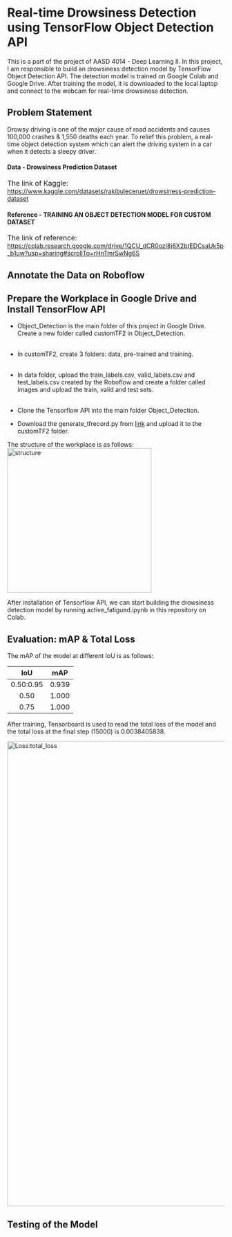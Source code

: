 # Real-time Drowsiness Detection using TensorFlow Object Detection API
This is a part of the project of AASD 4014 - Deep Learning II. In this project, I am responsible to build an drowsiness detection model by TensorFlow Object Detection API. The detection model is trained on Google Colab and Google Drive. After training the model, it is downloaded to the local laptop and connect to the webcam for real-time drowsiness detection. 

## Problem Statement
Drowsy driving is one of the major cause of road accidents and causes 100,000 crashes & 1,550 deaths each year. To relief this problem, a real-time object detection system which can alert the driving system in a car when it detects a sleepy driver.

#### <b>Data - Drowsiness Prediction Dataset</b>
<font size=3>The link of Kaggle:</font>
https://www.kaggle.com/datasets/rakibuleceruet/drowsiness-prediction-dataset

#### <b>Reference - TRAINING AN OBJECT DETECTION MODEL FOR CUSTOM DATASET</b>
<font size=3>The link of reference:</font>
https://colab.research.google.com/drive/1QCU_dCR0ozI8j6X2btEDCsaUk5p_b1uw?usp=sharing#scrollTo=rHnTmrSwNg6S

## Annotate the Data on Roboflow

## Prepare the Workplace in Google Drive and Install TensorFlow API
- Object_Detection is the main folder of this project in Google Drive. Create a new folder called customTF2 in Object_Detection. 
<br><br>
- In customTF2, create 3 folders: data, pre-trained and training. 
<br><br>
- In data folder, upload the train_labels.csv, valid_labels.csv and test_labels.csv created by the Roboflow and create a folder called images and upload the train, valid and test sets.
<br><br>
- Clone the Tensorflow API into the main folder Object_Detection.

- Download the generate_tfrecord.py from [link](https://github.com/techzizou/Train-Object-Detection-Model-TF-2.x "link") and upload it to the customTF2 folder.


The structure of the workplace is as follows:
<img width="334" alt="structure" src="https://user-images.githubusercontent.com/101066418/230780555-777142a2-a494-48cc-9c1a-d48a3115a6e7.png">

After installation of Tensorflow API, we can start building the drowsiness detection model by running active_fatigued.ipynb in this repository on Colab.

## Evaluation: mAP & Total Loss

The mAP of the model at different IoU is as follows:

| IoU | mAP    |
| :---:   | :---: |
| 0.50:0.95 | 0.939 |
| 0.50 | 1.000  |
| 0.75 | 1.000  |

After training, Tensorboard is used to read the total loss of the model and the total loss at the final step (15000) is 0.0038405838.

<img width="1074" alt="Loss:total_loss" src="https://user-images.githubusercontent.com/101066418/230780665-d7d0359e-996d-4453-bb1d-1fd201f65ae5.png">

## Testing of the Model





